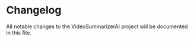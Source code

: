 # Changelog

All notable changes to the VideoSummarizerAI project will be documented in this file.


